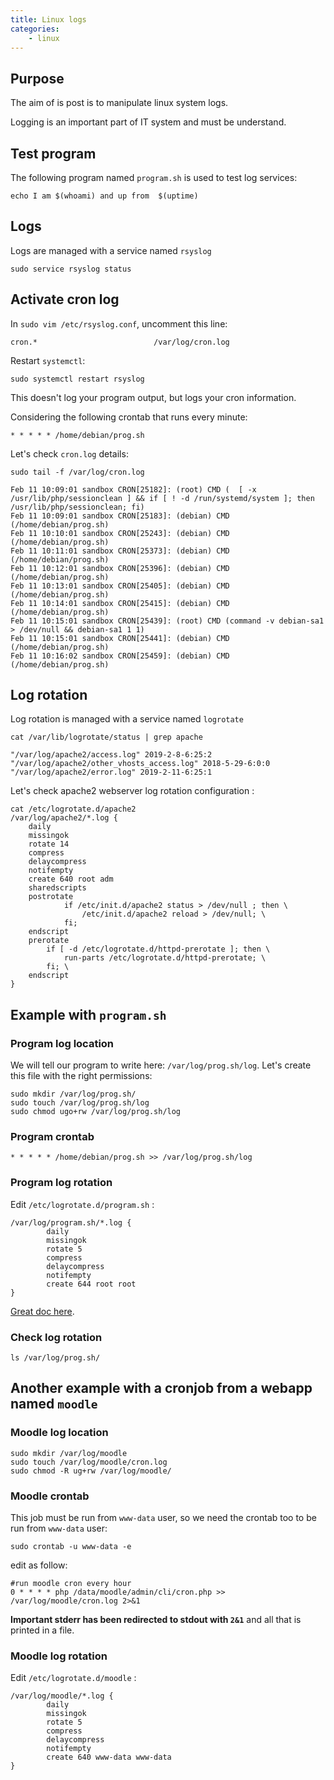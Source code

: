 ```yaml
---
title: Linux logs
categories:
    - linux
---
```

## Purpose

The aim of is post is to manipulate linux system logs.

Logging is an important part of IT system and must be understand.

## Test program

The following program named `program.sh` is used to test log services:

	echo I am $(whoami) and up from  $(uptime)

## Logs

Logs are managed with a service named `rsyslog`
	
	sudo service rsyslog status


## Activate cron log

In `sudo vim /etc/rsyslog.conf`, uncomment this line:

	cron.*                          /var/log/cron.log

Restart `systemctl`:

    sudo systemctl restart rsyslog

This doesn't log your program output, but logs your cron information.

Considering the following crontab that runs every minute:

	* * * * * /home/debian/prog.sh

Let's check `cron.log` details:

	sudo tail -f /var/log/cron.log

	Feb 11 10:09:01 sandbox CRON[25182]: (root) CMD (  [ -x /usr/lib/php/sessionclean ] && if [ ! -d /run/systemd/system ]; then /usr/lib/php/sessionclean; fi)
	Feb 11 10:09:01 sandbox CRON[25183]: (debian) CMD (/home/debian/prog.sh)
	Feb 11 10:10:01 sandbox CRON[25243]: (debian) CMD (/home/debian/prog.sh)
	Feb 11 10:11:01 sandbox CRON[25373]: (debian) CMD (/home/debian/prog.sh)
	Feb 11 10:12:01 sandbox CRON[25396]: (debian) CMD (/home/debian/prog.sh)
	Feb 11 10:13:01 sandbox CRON[25405]: (debian) CMD (/home/debian/prog.sh)
	Feb 11 10:14:01 sandbox CRON[25415]: (debian) CMD (/home/debian/prog.sh)
	Feb 11 10:15:01 sandbox CRON[25439]: (root) CMD (command -v debian-sa1 > /dev/null && debian-sa1 1 1)
	Feb 11 10:15:01 sandbox CRON[25441]: (debian) CMD (/home/debian/prog.sh)
	Feb 11 10:16:02 sandbox CRON[25459]: (debian) CMD (/home/debian/prog.sh)

## Log rotation

Log rotation is managed with a service named `logrotate`

	cat /var/lib/logrotate/status | grep apache

	"/var/log/apache2/access.log" 2019-2-8-6:25:2
	"/var/log/apache2/other_vhosts_access.log" 2018-5-29-6:0:0
	"/var/log/apache2/error.log" 2019-2-11-6:25:1


Let's check apache2 webserver log rotation configuration :

	cat /etc/logrotate.d/apache2 
	/var/log/apache2/*.log {
		daily
		missingok
		rotate 14
		compress
		delaycompress
		notifempty
		create 640 root adm
		sharedscripts
		postrotate
		        if /etc/init.d/apache2 status > /dev/null ; then \
		            /etc/init.d/apache2 reload > /dev/null; \
		        fi;
		endscript
		prerotate
			if [ -d /etc/logrotate.d/httpd-prerotate ]; then \
				run-parts /etc/logrotate.d/httpd-prerotate; \
			fi; \
		endscript
	}


## Example with `program.sh`

### Program log location

We will tell our program to write here: `/var/log/prog.sh/log`. Let's create this file with the right permissions: 

    sudo mkdir /var/log/prog.sh/
    sudo touch /var/log/prog.sh/log
    sudo chmod ugo+rw /var/log/prog.sh/log

### Program crontab

	* * * * * /home/debian/prog.sh >> /var/log/prog.sh/log
	
### Program log rotation

Edit `/etc/logrotate.d/program.sh` :

    /var/log/program.sh/*.log {
            daily
            missingok
            rotate 5
            compress
            delaycompress
            notifempty
            create 644 root root
    }
	
[Great doc here](https://doc.ubuntu-fr.org/logrotate#exemple).


### Check log rotation

    ls /var/log/prog.sh/
    
    
## Another example with a cronjob from a webapp named `moodle` 

### Moodle log location
    sudo mkdir /var/log/moodle
    sudo touch /var/log/moodle/cron.log
    sudo chmod -R ug+rw /var/log/moodle/
    
### Moodle crontab

This job must be run from `www-data` user, so we need the crontab too to be run from `www-data` user:

    sudo crontab -u www-data -e

edit as follow:     
    
    #run moodle cron every hour
    0 * * * * php /data/moodle/admin/cli/cron.php >> /var/log/moodle/cron.log 2>&1

**Important stderr has been redirected to stdout with `2&1`** and all that is printed in a file.

### Moodle log rotation

Edit `/etc/logrotate.d/moodle` :

    /var/log/moodle/*.log {
            daily
            missingok
            rotate 5
            compress
            delaycompress
            notifempty
            create 640 www-data www-data
    }    